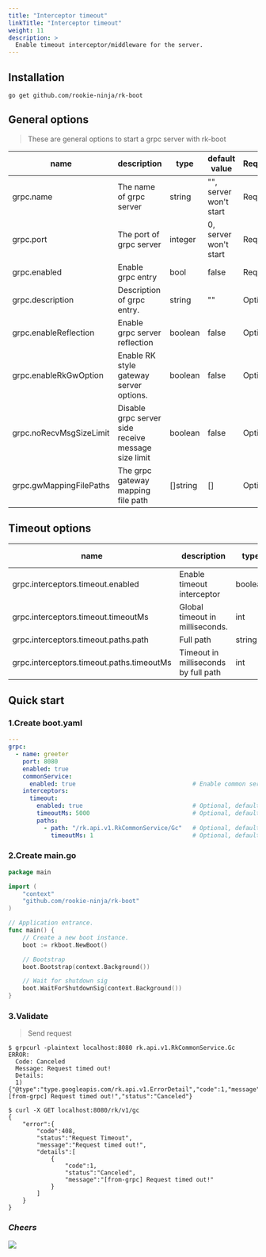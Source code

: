```yaml
---
title: "Interceptor timeout"
linkTitle: "Interceptor timeout"
weight: 11
description: >
  Enable timeout interceptor/middleware for the server.
---
```


## Installation
```shell script
go get github.com/rookie-ninja/rk-boot
```

## General options
> These are general options to start a grpc server with rk-boot

| name | description | type | default value | Required |
| ------ | ------ | ------ | ------ | ------ |
| grpc.name | The name of grpc server | string | "", server won't start | Required |
| grpc.port | The port of grpc server | integer | 0, server won't start | Required |
| grpc.enabled | Enable grpc entry | bool | false | Required |
| grpc.description | Description of grpc entry. | string | "" | Optional |
| grpc.enableReflection | Enable grpc server reflection | boolean | false | Optional |
| grpc.enableRkGwOption | Enable RK style gateway server options. | boolean | false | Optional |
| grpc.noRecvMsgSizeLimit | Disable grpc server side receive message size limit | boolean | false | Optional |
| grpc.gwMappingFilePaths | The grpc gateway mapping file path | []string | [] | Optional |

## Timeout options
| name | description | type | default value |
| ------ | ------ | ------ | ------ |
| grpc.interceptors.timeout.enabled | Enable timeout interceptor | boolean | false |
| grpc.interceptors.timeout.timeoutMs | Global timeout in milliseconds. | int | 5000 |
| grpc.interceptors.timeout.paths.path | Full path | string | "" |
| grpc.interceptors.timeout.paths.timeoutMs | Timeout in milliseconds by full path | int | 5000 |

## Quick start
### 1.Create boot.yaml
```yaml
---
grpc:
  - name: greeter
    port: 8080
    enabled: true
    commonService:
      enabled: true                                 # Enable common service for testing
    interceptors:
      timeout:
        enabled: true                               # Optional, default: false
        timeoutMs: 5000                             # Optional, default: 5000
        paths: 
          - path: "/rk.api.v1.RkCommonService/Gc"   # Optional, default: ""
            timeoutMs: 1                            # Optional, default: 5000
```

### 2.Create main.go
```go
package main

import (
	"context"
	"github.com/rookie-ninja/rk-boot"
)

// Application entrance.
func main() {
	// Create a new boot instance.
	boot := rkboot.NewBoot()

	// Bootstrap
	boot.Bootstrap(context.Background())

	// Wait for shutdown sig
	boot.WaitForShutdownSig(context.Background())
}
```

### 3.Validate
> Send request

```shell script
$ grpcurl -plaintext localhost:8080 rk.api.v1.RkCommonService.Gc
ERROR:
  Code: Canceled
  Message: Request timed out!
  Details:
  1)	{"@type":"type.googleapis.com/rk.api.v1.ErrorDetail","code":1,"message":"[from-grpc] Request timed out!","status":"Canceled"}
```

```shell script
$ curl -X GET localhost:8080/rk/v1/gc
{
    "error":{
        "code":408,
        "status":"Request Timeout",
        "message":"Request timed out!",
        "details":[
            {
                "code":1,
                "status":"Canceled",
                "message":"[from-grpc] Request timed out!"
            }
        ]
    }
}
```

### _**Cheers**_
![](/bootstrapper/user-guide/cheers.png)


